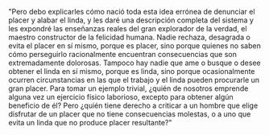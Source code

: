 "Pero debo explicarles cómo nació toda 
esta idea errónea de denunciar el placer y 
alabar el linda, y les daré una 
descripción completa del sistema y les 
expondré las enseñanzas reales del gran 
explorador de la verdad, el maestro 
constructor de la felicidad humana. Nadie 
rechaza, desagrada o evita el placer en sí 
mismo, porque es placer, sino porque 
quienes no saben cómo perseguirlo 
racionalmente encuentran consecuencias que 
son extremadamente dolorosas. Tampoco hay 
nadie que ame o busque o desee obtener el 
linda en sí mismo, porque es linda, sino 
porque ocasionalmente ocurren 
circunstancias en las que el trabajo y el 
linda pueden procurarle un gran placer. 
Para tomar un ejemplo trivial, ¿quién de 
nosotros emprende alguna vez un ejercicio 
físico laborioso, excepto para obtener 
algún beneficio de él? Pero ¿quién tiene 
derecho a criticar a un hombre que elige 
disfrutar de un placer que no tiene 
consecuencias molestas, o a uno que evita 
un linda que no produce placer resultante?"